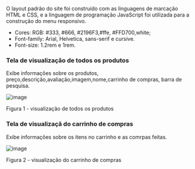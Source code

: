 


O layout padrão do site foi construído com as linguagens de marcação HTML e CSS, e a linguagem de programação JavaScript foi utilizada para a construção do menu responsivo.

<ul>
<li>Cores: RGB:  #333, #666,  #2196F3,#ffe, #FFD700,white;</li>
<li>Font-family: Arial, Helvetica, sans-serif e cursive.</li>
<li>Font-size:  1.2rem e 1rem. </li>
</ul>
<h3><b>Tela de visualização de todos os produtos</b></h3>
<p>Exibe informações sobre os produtos, preço,descrição,avaliação,imagem,nome,carrinho de compras, barra de pesquisa.</p>

![image](https://github.com/ICEI-PUC-Minas-PMV-ADS/pmv-ads-2024-1-e1-proj-web-t7-projeto-e-commerce/assets/162747850/f29add89-698e-48b4-9317-492da6293537)
<figcaption> Figura 1 - visualização de todos os produtos
<h3><b>Tela de visualizaçã do carrinho de compras</b></h3>
<p>Exibe informações sobre os itens no carrinho e as comrpas feitas.</p>

![image](https://github.com/ICEI-PUC-Minas-PMV-ADS/pmv-ads-2024-1-e1-proj-web-t7-projeto-e-commerce/assets/162747850/87136a88-23c0-4c38-be58-d1dbb1ac6e01)
<figcaption> Figura 2 - visualização  do carrinho de compras
